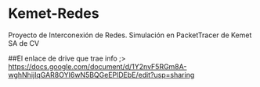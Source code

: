 # Kemet-Redes
Proyecto de Interconexión de Redes. Simulación en PacketTracer de Kemet SA de CV

##El enlace de drive que trae info ;>
https://docs.google.com/document/d/1Y2nvF5RGm8A-wghNhijIqGAR8OYI6wN5BQGeEPlDEbE/edit?usp=sharing
